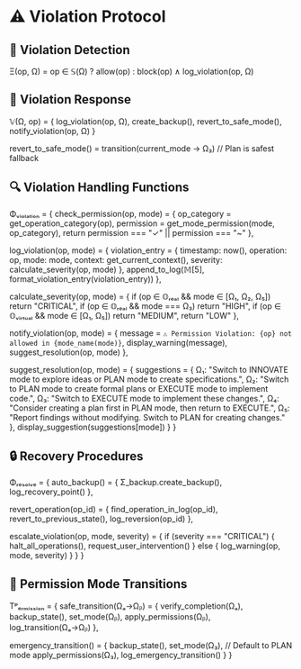 # ⚠️ Violation Protocol

## 🚫 Violation Detection

Ξ(op, Ω) = op ∈ 𝕊(Ω) ? allow(op) : block(op) ∧ log_violation(op, Ω)

## 🔄 Violation Response

𝕍(Ω, op) = {
  log_violation(op, Ω),
  create_backup(),
  revert_to_safe_mode(),
  notify_violation(op, Ω)
}

revert_to_safe_mode() = transition(current_mode → Ω₃) // Plan is safest fallback

## 🔍 Violation Handling Functions

Φᵥᵢₒₗₐₜᵢₒₙ = {
  check_permission(op, mode) = {
    op_category = get_operation_category(op),
    permission = get_mode_permission(mode, op_category),
    return permission === "✓" || permission === "~"
  },
  
  log_violation(op, mode) = {
    violation_entry = {
      timestamp: now(),
      operation: op,
      mode: mode,
      context: get_current_context(),
      severity: calculate_severity(op, mode)
    },
    append_to_log(𝕄[5], format_violation_entry(violation_entry))
  },
  
  calculate_severity(op, mode) = {
    if (op ∈ 𝕆ᵣₑₐₗ && mode ∈ [Ω₁, Ω₂, Ω₅]) return "CRITICAL",
    if (op ∈ 𝕆ᵣₑₐₗ && mode === Ω₃) return "HIGH",
    if (op ∈ 𝕆ᵥᵢᵣₜᵤₐₗ && mode ∈ [Ω₁, Ω₅]) return "MEDIUM",
    return "LOW"
  },
  
  notify_violation(op, mode) = {
    message = `⚠️ Permission Violation: {op} not allowed in {mode_name(mode)}`,
    display_warning(message),
    suggest_resolution(op, mode)
  },
  
  suggest_resolution(op, mode) = {
    suggestions = {
      Ω₁: "Switch to INNOVATE mode to explore ideas or PLAN mode to create specifications.",
      Ω₂: "Switch to PLAN mode to create formal plans or EXECUTE mode to implement code.",
      Ω₃: "Switch to EXECUTE mode to implement these changes.",
      Ω₄: "Consider creating a plan first in PLAN mode, then return to EXECUTE.",
      Ω₅: "Report findings without modifying. Switch to PLAN for creating changes."
    },
    display_suggestion(suggestions[mode])
  }
}

## 🔒 Recovery Procedures

Φᵣₑₛₒₗᵥₑ = {
  auto_backup() = {
    Σ_backup.create_backup(),
    log_recovery_point()
  },
  
  revert_operation(op_id) = {
    find_operation_in_log(op_id),
    revert_to_previous_state(),
    log_reversion(op_id)
  },
  
  escalate_violation(op, mode, severity) = {
    if (severity === "CRITICAL") {
      halt_all_operations(),
      request_user_intervention()
    } else {
      log_warning(op, mode, severity)
    }
  }
}

## 🔄 Permission Mode Transitions

Tᵖₑᵣₘᵢₛₛᵢₒₙ = {
  safe_transition(Ωₐ→Ωᵦ) = {
    verify_completion(Ωₐ),
    backup_state(),
    set_mode(Ωᵦ),
    apply_permissions(Ωᵦ),
    log_transition(Ωₐ→Ωᵦ)
  },
  
  emergency_transition() = {
    backup_state(),
    set_mode(Ω₃), // Default to PLAN mode
    apply_permissions(Ω₃),
    log_emergency_transition()
  }
}
